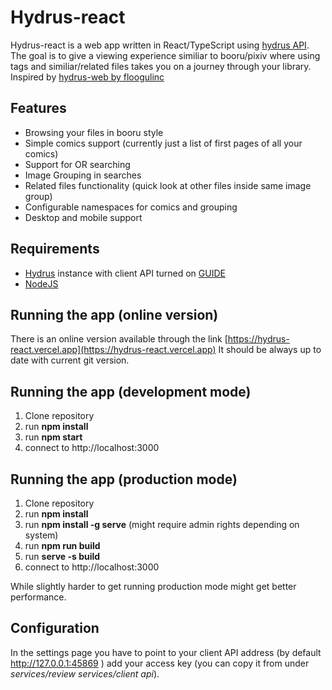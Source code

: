 # Hydrus-react

Hydrus-react is a web app written in React/TypeScript using [hydrus API](https://github.com/hydrusnetwork/hydrus). The goal is to give a viewing experience similiar to booru/pixiv where using tags and similiar/related files takes you on a journey through your library.
Inspired by [hydrus-web by floogulinc](https://github.com/floogulinc/hydrus-web)


## Features
 - Browsing your files in booru style
 - Simple comics support (currently just a list of first pages of all your comics)
 - Support for OR searching
 - Image Grouping in searches
 - Related files functionality (quick look at other files inside same image group)
 - Configurable namespaces for comics and grouping
 - Desktop and mobile support
 
## Requirements
 - [Hydrus](https://github.com/hydrusnetwork/hydrus) instance with client API turned on [GUIDE](https://hydrusnetwork.github.io/hydrus/client_api.html)
 - [NodeJS](https://nodejs.dev)

## Running the app (online version)
There is an online version available through the link [https://hydrus-react.vercel.app](https://hydrus-react.vercel.app)
It should be always up to date with current git version.

## Running the app (development mode)
1. Clone repository
2. run **npm install**
3. run **npm start**
4. connect to http://localhost:3000

## Running the app (production mode)
1. Clone repository
2. run **npm install**
3. run **npm install -g serve** (might require admin rights depending on system)
4. run **npm run build** 
5. run **serve -s build**
6. connect to http://localhost:3000

While slightly harder to get running production mode might get better performance.

## Configuration
In the settings page you have to point to your client API address (by default http://127.0.0.1:45869 ) add your access key (you can copy it from under *services/review services/client api*).
